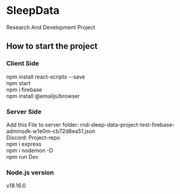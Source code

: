# SleepData
Research And Development Project
## How to start the project
### Client Side
npm install react-scripts --save</br>
npm start</br>
npm i firebase</br>
npm install @emailjs/browser</br>
### Server Side
Add this File to server folder: rnd-sleep-data-project-test-firebase-adminsdk-w1e0m-cb72d8ea51.json</br>
Discord: Project-repo</br>
npm i express</br>
npm i nodemon -D</br>
npm run Dev
### Node.js version
v18.16.0
